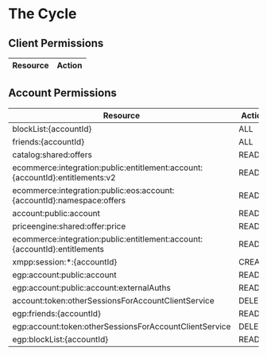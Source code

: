 # The Cycle


## Client Permissions
| Resource | Action |
| - | - |

## Account Permissions
| Resource | Action |
| - | - |
| blockList:{accountId} | ALL |
| friends:{accountId} | ALL |
| catalog:shared:offers | READ |
| ecommerce:integration:public:entitlement:account:{accountId}:entitlements:v2 | READ |
| ecommerce:integration:public:eos:account:{accountId}:namespace:offers | READ |
| account:public:account | READ |
| priceengine:shared:offer:price | READ |
| ecommerce:integration:public:entitlement:account:{accountId}:entitlements | READ |
| xmpp:session:*:{accountId} | CREATE |
| egp:account:public:account | READ |
| egp:account:public:account:externalAuths | READ |
| account:token:otherSessionsForAccountClientService | DELETE |
| egp:friends:{accountId} | READ |
| egp:account:token:otherSessionsForAccountClientService | DELETE |
| egp:blockList:{accountId} | READ |

